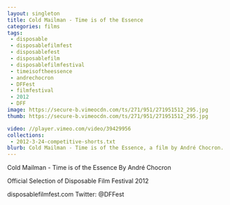 ```yaml
---
layout: singleton
title: Cold Mailman - Time is of the Essence
categories: films
tags:
 - disposable
 - disposablefilmfest
 - disposablefest
 - disposablefilm
 - disposablefilmfestival
 - timeisoftheessence
 - andrechocron
 - DFFest
 - filmfestival
 - 2012
 - DFF
image: https://secure-b.vimeocdn.com/ts/271/951/271951512_295.jpg
thumb: https://secure-b.vimeocdn.com/ts/271/951/271951512_295.jpg

video: //player.vimeo.com/video/39429956
collections:
 - 2012-3-24-competitive-shorts.txt
blurb: Cold Mailman - Time is of the Essence, a film by André Chocron.
---
```


Cold Mailman - Time is of the Essence
By André Chocron

Official Selection of Disposable Film Festival 2012

disposablefilmfest.com
Twitter: @DFFest